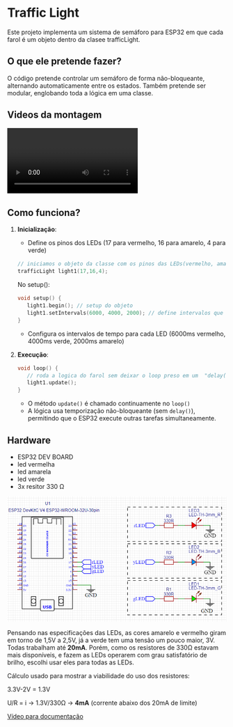 # Traffic Light

Este projeto implementa um sistema de semáforo para ESP32 em que cada farol é um objeto dentro da clasee trafficLight.

## O que ele pretende fazer?

O código pretende controlar um semáforo de forma não-bloqueante, alternando automaticamente entre os estados. Também pretende ser modular, englobando toda a lógica em uma classe.


## Videos da montagem
![Montagem](./assets/montagem.mp4)

## Como funciona?

1. **Inicialização**: 
   - Define os pinos dos LEDs (17 para vermelho, 16 para amarelo, 4 para verde)
   ```cpp
   // iniciamos o objeto da classe com os pinos das LEDs(vermelho, amarelo, verde)
   trafficLight light1(17,16,4);
   ```
   No setup():
   ```cpp
   void setup() {
      light1.begin(); // setup do objeto
      light1.setIntervals(6000, 4000, 2000); // define intervalos que cada LED deve ficar ligada (vermelho, verde, amarelo)
   }
   ```
   - Configura os intervalos de tempo para cada LED (6000ms vermelho, 4000ms verde, 2000ms amarelo)

2. **Execução**:
   ```cpp
   void loop() {
      // roda a logica do farol sem deixar o loop preso em um  "delay()"
      light1.update();
   }
   ```
   - O método `update()` é chamado continuamente no `loop()`
   - A lógica usa temporização não-bloqueante (sem `delay()`), permitindo que o ESP32 execute outras tarefas simultaneamente.

## Hardware

- ESP32 DEV BOARD
- led vermelha
- led amarela 
- led verde
- 3x resitor 330 Ω

![Esquemático](/assets/esquematico.png)

Pensando nas especificações das LEDs, as cores amarelo e vermelho giram em torno de 1,5V a 2,5V, já a verde tem uma tensão um pouco maior, 3V. Todas trabalham até **20mA**. Porém, como os resistores de 330Ω estavam mais disponíveis, e fazem as LEDs operarem com grau satisfatório de brilho, escolhi usar eles para todas as LEDs.

Cálculo usado para mostrar a viabilidade do uso dos resistores:

3.3V-2V = 1.3V

U/R = i -> 1.3V/330Ω -> **4mA** (corrente abaixo dos 20mA de limite)


 [Vídeo para documentação](https://youtu.be/fruQscyJI1c)

